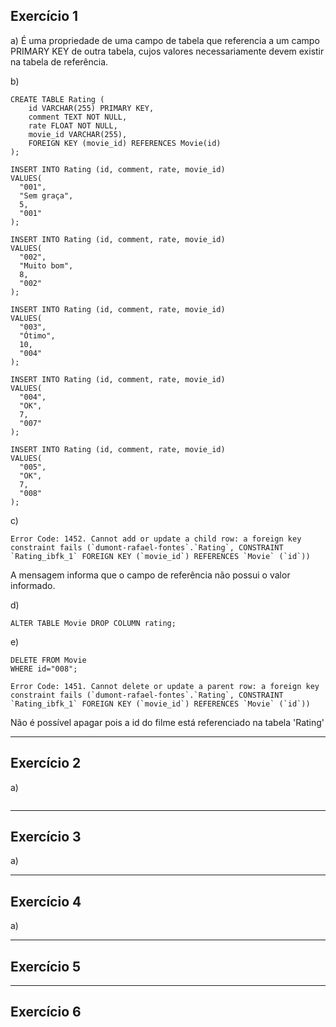 ## Exercício 1

a) É uma propriedade de uma campo de tabela que referencia a um campo PRIMARY KEY de outra tabela, cujos valores necessariamente devem existir na tabela de referência.

b)
```
CREATE TABLE Rating (
	id VARCHAR(255) PRIMARY KEY,
    comment TEXT NOT NULL,
	rate FLOAT NOT NULL,
    movie_id VARCHAR(255),
    FOREIGN KEY (movie_id) REFERENCES Movie(id)
);

INSERT INTO Rating (id, comment, rate, movie_id)
VALUES(
  "001", 
  "Sem graça",
  5,
  "001"
);

INSERT INTO Rating (id, comment, rate, movie_id)
VALUES(
  "002", 
  "Muito bom",
  8,
  "002"
);

INSERT INTO Rating (id, comment, rate, movie_id)
VALUES(
  "003", 
  "Ótimo",
  10,
  "004"
);

INSERT INTO Rating (id, comment, rate, movie_id)
VALUES(
  "004", 
  "OK",
  7,
  "007"
);

INSERT INTO Rating (id, comment, rate, movie_id)
VALUES(
  "005", 
  "OK",
  7,
  "008"
);
```

c)
```
Error Code: 1452. Cannot add or update a child row: a foreign key constraint fails (`dumont-rafael-fontes`.`Rating`, CONSTRAINT `Rating_ibfk_1` FOREIGN KEY (`movie_id`) REFERENCES `Movie` (`id`))
```
A mensagem informa que o campo de referência não possui o valor informado.

d)
```
ALTER TABLE Movie DROP COLUMN rating;
```

e)
```
DELETE FROM Movie
WHERE id="008";
```
```
Error Code: 1451. Cannot delete or update a parent row: a foreign key constraint fails (`dumont-rafael-fontes`.`Rating`, CONSTRAINT `Rating_ibfk_1` FOREIGN KEY (`movie_id`) REFERENCES `Movie` (`id`))
```
Não é possível apagar pois a id do filme está referenciado na tabela 'Rating'

---
## Exercício 2

a) 
```

```

---
## Exercício 3
a)

---
## Exercício 4

a)

---
## Exercício 5


---
## Exercício 6


